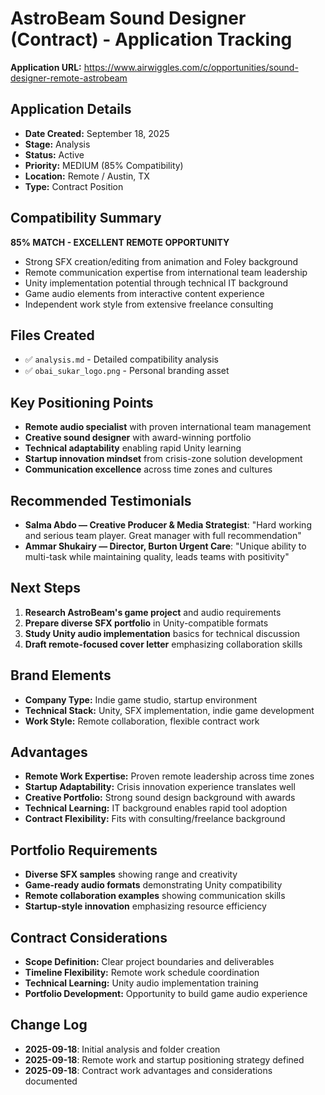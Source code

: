 # AstroBeam Sound Designer (Contract) - Application Tracking

**Application URL:** https://www.airwiggles.com/c/opportunities/sound-designer-remote-astrobeam

## Application Details
- **Date Created:** September 18, 2025
- **Stage:** Analysis
- **Status:** Active
- **Priority:** MEDIUM (85% Compatibility)
- **Location:** Remote / Austin, TX
- **Type:** Contract Position

## Compatibility Summary
**85% MATCH - EXCELLENT REMOTE OPPORTUNITY**
- Strong SFX creation/editing from animation and Foley background
- Remote communication expertise from international team leadership
- Unity implementation potential through technical IT background
- Game audio elements from interactive content experience
- Independent work style from extensive freelance consulting

## Files Created
- ✅ `analysis.md` - Detailed compatibility analysis
- ✅ `obai_sukar_logo.png` - Personal branding asset

## Key Positioning Points
- **Remote audio specialist** with proven international team management
- **Creative sound designer** with award-winning portfolio
- **Technical adaptability** enabling rapid Unity learning
- **Startup innovation mindset** from crisis-zone solution development
- **Communication excellence** across time zones and cultures

## Recommended Testimonials
- **Salma Abdo — Creative Producer & Media Strategist**: "Hard working and serious team player. Great manager with full recommendation"
- **Ammar Shukairy — Director, Burton Urgent Care**: "Unique ability to multi-task while maintaining quality, leads teams with positivity"

## Next Steps
1. **Research AstroBeam's game project** and audio requirements
2. **Prepare diverse SFX portfolio** in Unity-compatible formats
3. **Study Unity audio implementation** basics for technical discussion
4. **Draft remote-focused cover letter** emphasizing collaboration skills

## Brand Elements
- **Company Type:** Indie game studio, startup environment
- **Technical Stack:** Unity, SFX implementation, indie game development
- **Work Style:** Remote collaboration, flexible contract work

## Advantages
- **Remote Work Expertise:** Proven remote leadership across time zones
- **Startup Adaptability:** Crisis innovation experience translates well
- **Creative Portfolio:** Strong sound design background with awards
- **Technical Learning:** IT background enables rapid tool adoption
- **Contract Flexibility:** Fits with consulting/freelance background

## Portfolio Requirements
- **Diverse SFX samples** showing range and creativity
- **Game-ready audio formats** demonstrating Unity compatibility
- **Remote collaboration examples** showing communication skills
- **Startup-style innovation** emphasizing resource efficiency

## Contract Considerations
- **Scope Definition:** Clear project boundaries and deliverables
- **Timeline Flexibility:** Remote work schedule coordination
- **Technical Learning:** Unity audio implementation training
- **Portfolio Development:** Opportunity to build game audio experience

## Change Log
- **2025-09-18**: Initial analysis and folder creation
- **2025-09-18**: Remote work and startup positioning strategy defined
- **2025-09-18**: Contract work advantages and considerations documented